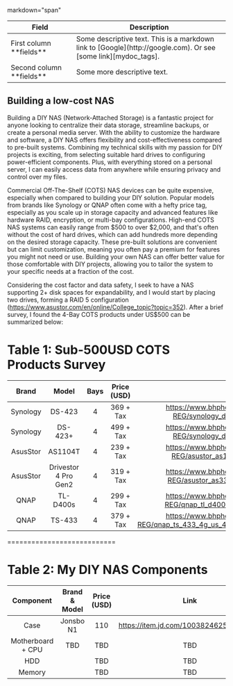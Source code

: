 
markdown="span"
<table>
<colgroup>
<col width="30%" />
<col width="70%" />
</colgroup>
<thead>
<tr class="header">
<th>Field</th>
<th>Description</th>
</tr>
</thead>
<tbody>
<tr>
<td markdown="span">First column **fields**</td>
<td markdown="span">Some descriptive text. This is a markdown link to [Google](http://google.com). Or see [some link][mydoc_tags].</td>
</tr>
<tr>
<td markdown="span">Second column **fields**</td>
<td markdown="span">Some more descriptive text.
</td>
</tr>
</tbody>
</table>

## Building a low-cost NAS
Building a DIY NAS (Network-Attached Storage) is a fantastic project for anyone looking to centralize their data storage, streamline backups, or create a personal media server. With the ability to customize the hardware and software, a DIY NAS offers flexibility and cost-effectiveness compared to pre-built systems. Combining my technical skills with my passion for DIY projects is exciting, from selecting suitable hard drives to configuring power-efficient components. Plus, with everything stored on a personal server, I can easily access data from anywhere while ensuring privacy and control over my files.

Commercial Off-The-Shelf (COTS) NAS devices can be quite expensive, especially when compared to building your DIY solution. Popular models from brands like Synology or QNAP often come with a hefty price tag, especially as you scale up in storage capacity and advanced features like hardware RAID, encryption, or multi-bay configurations. High-end COTS NAS systems can easily range from $500 to over $2,000, and that's often without the cost of hard drives, which can add hundreds more depending on the desired storage capacity. These pre-built solutions are convenient but can limit customization, meaning you often pay a premium for features you might not need or use. Building your own NAS can offer better value for those comfortable with DIY projects, allowing you to tailor the system to your specific needs at a fraction of the cost.

Considering the cost factor and data safety, I seek to have a NAS supporting 2+ disk spaces for expandability, and I would start by placing two drives, forming a RAID 5 configuration (https://www.asustor.com/en/online/College_topic?topic=352). After a brief survey, I found the 4-Bay COTS products under US$500 can be summarized below: 

# Table 1: Sub-500USD COTS Products Survey
| Brand | Model | Bays | Price (USD) | Link |
|:-:|:-:|:-:|:-:|:-:|
| Synology | DS-423 | 4 | 369 + Tax | https://www.bhphotovideo.com/c/product/1767280-REG/synology_diskstation_ds423_4_bay_nas.html |
| Synology | DS-423+ | 4 | 499 + Tax | https://www.bhphotovideo.com/c/product/1757288-REG/synology_diskstation_ds423_4_bay_nas.html |
| AsusStor | AS1104T | 4 | 239 + Tax | https://www.bhphotovideo.com/c/product/1652766-REG/asustor_as1104t_drivestor_4_4_bay_nas.html |
| AsusStor | Drivestor 4 Pro Gen2 | 4 | 319 + Tax |  https://www.bhphotovideo.com/c/product/1801856-REG/asustor_as3304t_v2_drivestor_2_pro_gen2.html |
| QNAP | TL-D400s | 4 | 299 + Tax | https://www.bhphotovideo.com/c/product/1556654-REG/qnap_tl_d400s_us_4_bay_desktop_sata_jbod.html |
| QNAP | TS-433 | 4 | 379 + Tax |  https://www.bhphotovideo.com/c/product/1722875-REG/qnap_ts_433_4g_us_4_bay_personal_cloud_nas_backup_data.html |

===========================

# Table 2: My DIY NAS Components
| Component | Brand & Model | Price (USD) | Link |
|:-:|:-:|:-:|:-:|
| Case | Jonsbo N1 | 110 | https://item.jd.com/10038246252061.html |
| Motherboard + CPU | TBD | TBD | TBD |
| HDD |  | TBD | TBD |
| Memory |  | TBD | TBD |
